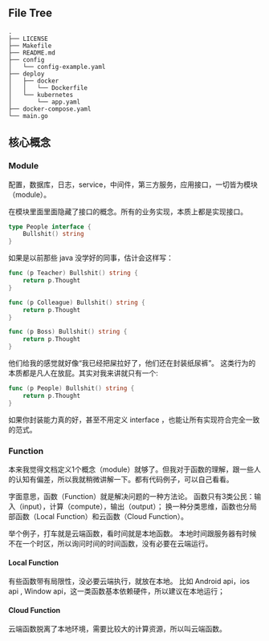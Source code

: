 ## File Tree

```file
.
├── LICENSE
├── Makefile
├── README.md
├── config
│   └── config-example.yaml
├── deploy
│   ├── docker
│   │   └── Dockerfile
│   └── kubernetes
│       └── app.yaml
├── docker-compose.yaml
└── main.go
```

## 核心概念

### Module

配置，数据库，日志，service，中间件，第三方服务，应用接口，一切皆为模块（module）。

在模块里面里面隐藏了接口的概念。所有的业务实现，本质上都是实现接口。

```go
type People interface {
	Bullshit() string
}

```

如果是以前那些 java 没学好的同事，估计会这样写：

```go
func (p Teacher) Bullshit() string {
	return p.Thought
}

func (p Colleague) Bullshit() string {
	return p.Thought
}

func (p Boss) Bullshit() string {
	return p.Thought
}
```

他们给我的感觉就好像“我已经把屎拉好了，他们还在封装纸尿裤”。
这类行为的本质都是凡人在放屁。其实对我来讲就只有一个:

```go
func (p People) Bullshit() string {
	return p.Thought
}
```

如果你封装能力真的好，甚至不用定义 interface ，也能让所有实现符合完全一致的范式。

### Function

本来我觉得文档定义1个概念（module）就够了。但我对于函数的理解，跟一些人的认知有偏差，所以我就稍微讲解一下。都有代码例子，可以自己看看。

字面意思，函数（Function）就是解决问题的一种方法论。
函数只有3类公民：输入（input），计算（compute），输出（output）；
换一种分类思维，函数也分局部函数（Local Function）和云函数（Cloud Function）。

举个例子，打车就是云端函数，看时间就是本地函数。
本地时间跟服务器有时候不在一个时区，所以询问时间的时间函数，没有必要在云端运行。

#### Local Function

有些函数带有局限性，没必要云端执行，就放在本地。
比如 Android api，ios api , Window api，这一类函数基本依赖硬件，所以建议在本地运行；


#### Cloud Function

云端函数脱离了本地环境，需要比较大的计算资源，所以叫云端函数。
